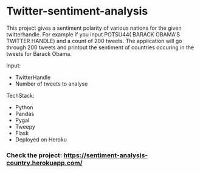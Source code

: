 # Twitter-sentiment-analysis

This project gives a sentiment polarity of various nations for the given twitterhandle.
For example if you input POTSU44( BARACK OBAMA'S TWITTER HANDLE) and a count of 200 tweets. 
The application will go through 200 tweets and printout the sentiment of countries occuring 
in the tweets for Barack Obama.


Input:
  * TwitterHandle
  * Number of tweets to analyse

TechStack:
* Python
* Pandas
* Pygal
* Tweepy
* Flask
* Deployed on Heroku


### Check the project: https://sentiment-analysis-country.herokuapp.com/ 
